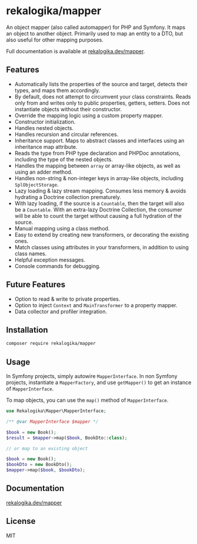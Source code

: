 # rekalogika/mapper

An object mapper (also called automapper) for PHP and Symfony. It maps an object
to another object. Primarily used to map an entity to a DTO, but also useful for
other mapping purposes.

Full documentation is available at [rekalogika.dev/mapper](https://rekalogika.dev/mapper/).

## Features

* Automatically lists the properties of the source and target, detects their
  types, and maps them accordingly.
* By default, does not attempt to circumvent your class constraints. Reads only
  from and writes only to public properties, getters, setters. Does not
  instantiate objects without their constructor.
* Override the mapping logic using a custom property mapper.
* Constructor initialization.
* Handles nested objects.
* Handles recursion and circular references.
* Inheritance support. Maps to abstract classes and interfaces using an
  inheritance map attribute.
* Reads the type from PHP type declaration and PHPDoc annotations, including
  the type of the nested objects.
* Handles the mapping between `array` or array-like objects, as well as using an
  adder method.
* Handles non-string & non-integer keys in array-like objects, including
  `SplObjectStorage`.
* Lazy loading & lazy stream mapping. Consumes less memory & avoids hydrating a
  Doctrine collection prematurely.
* With lazy loading, if the source is a `Countable`, then the target will also
  be a `Countable`. With an extra-lazy Doctrine Collection, the consumer will be
  able to count the target without causing a full hydration of the source.
* Manual mapping using a class method.
* Easy to extend by creating new transformers, or decorating the existing ones.
* Match classes using attributes in your transformers, in addition to using
  class names.
* Helpful exception messages.
* Console commands for debugging.

## Future Features

* Option to read & write to private properties.
* Option to inject `Context` and `MainTransformer` to a property mapper.
* Data collector and profiler integration.

## Installation

```bash
composer require rekalogika/mapper
```
## Usage

In Symfony projects, simply autowire `MapperInterface`. In non Symfony projects,
instantiate a `MapperFactory`, and use `getMapper()` to get an instance of
`MapperInterface`.

To map objects, you can use the `map()` method of `MapperInterface`.

```php
use Rekalogika\Mapper\MapperInterface;

/** @var MapperInterface $mapper */

$book = new Book();
$result = $mapper->map($book, BookDto::class);

// or map to an existing object

$book = new Book();
$bookDto = new BookDto();
$mapper->map($book, $bookDto);
```

## Documentation

[rekalogika.dev/mapper](https://rekalogika.dev/mapper/)

## License

MIT
